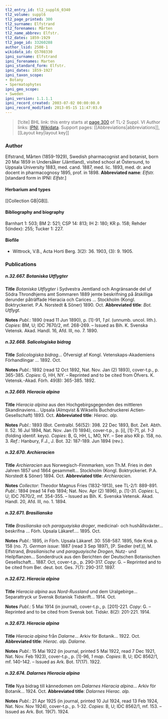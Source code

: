 ```yaml
---
tl2_entry_id: tl2_suppl6_0340
tl2_volume: suppl6
tl2_page_printed: 300
tl2_surname: Elfstrand
tl2_forenames: Mårten
tl2_name_abbrev: Elfstr.
tl2_dates: 1859-1929
tl2_page_id: 33260288
author_lsid: 2508-1
wikidata_id: Q5708330
ipni_surname: Elfstrand
ipni_forenames: Marten
ipni_standard_form: Elfstr.
ipni_dates: 1859-1927
ipni_taxon_scope: 
- Botany
- Spermatophytes
ipni_geo_scope: 
- Sweden
ipni_version: 1.1.1.1
ipni_record_created: 2003-07-02 00:00:00.0
ipni_record_modified: 2013-05-15 11:47:03.0
---
```


> [!cite] BHL link: this entry starts at [page 300](https://www.biodiversitylibrary.org/page/33260288) of TL-2 Suppl. VI
> Author links: [IPNI](https://www.ipni.org/a/2508-1), [Wikidata](https://www.wikidata.org/wiki/Q5708330). Support pages: [[Abbreviations|abbreviations]], [[Layout key|layout key]]

### Author

Elfstrand, Mårten (1859-1929), Swedish pharmacognist and botanist, born 20 Mai 1859 in Undersåker (Jämtland), visited school at Östersund, to Uppsala University 1883, med. cand. 1887, med. lic. 1893, med. dr. and docent in pharmacognosy 1895, prof. in 1898. 
**Abbreviated name**: *Elfstr.* \[standard form in IPNI: *Elfstr.*\]

#### Herbarium and types

[[Collection GB|GB]].

#### Bibliography and biography

Barnhart 1: 503; BM 2: 521; CSP 14: 813; IH 2: 180; KR p. 158; Rehder 5(index): 255; Tucker 1: 227.

#### Biofile

- Wittrock, V.B., Acta Horti Berg. 3(2): 36. 1903, (3): 9. 1905.

### Publications

##### n.32.667. Botaniska Utflygter

**Title**
*Botaniska Utflygter* i Sydvestra Jemtland och Angränsande del uf Södra Throndhjems amt Sommaren 1889 jemte beskrifning på åtskilliga derunder påträffade Hieracia och Carices ... Stockholm (Kongl. Boktryckeriet. P.A. Norstedt & Söner) 1890. Oct.
**Abbreviated title**: *Bot. Utflygt.*

**Notes**
*Publ*.: 1890 (read 11 Jun 1890), p. \[1\]-91, *1 pl*. (unnumb. uncol. lith.). *Copies*: BM, U; IDC 7670/2, mf. 268-269. – Issued as Bih. K. Svenska Vetensk. Akad. Handl. 16, Afd. III, no. 7. 1890.

##### n.32.668. Salicologiska bidrag

**Title**
*Salicologiska bidrag*... Öfversigt af Kongl. Vetenskaps-Akademiens Förhandlingar ... 1892. Oct.

**Notes**
*Publ*.: 1892 (read 12 Oct 1892, Nat. Nov. Jan (2) 1893), cover-t.p., p. 365-385. *Copies*: G, HH, NY. – Reprinted and to be cited from Öfvers. K. Vetensk.-Akad. Förh. 49(8): 365-385. 1892.

##### n.32.669. Hieracia alpina

**Title**
*Hieracia alpina* aus den Hochgebirgsgegenden des mittleren Skandinaviens... Upsala (Almqvist & Wiksells Buchdruckerei Actien-Gesellschaft) 1893. Oct.
**Abbreviated title**: *Hierac. alp.*

**Notes**
*Publ*.: 1893 (Bot. Centralbl. 56(52): 398. 22 Dec 1893, Bot. Zeit. Abth. II. 52. 16 Jul 1894, Nat. Nov. Jan (1) 1894), cover-t.p., p. \[i\], \[1\]-71, pl. *1-3* (folding identif. keys). *Copies*: B, G, HH, L, MO, NY. – See also KR p. 158, no. 3.
*Ref*.: Hanbury, F.J., J. Bot. 32: 187-189. Jun 1894 (rev.).

##### n.32.670. Archieracien

**Title**
*Archieracien* aus Norwegisch-Finnmarken, von Th.M. Fries in den Jahren 1857 und 1864 gesammelt... Stockholm (Kongl. Boktryckeriet. P.A. Norstedt & Söner) 1894. Oct.
**Abbreviated title**: *Archieracien*.

**Notes**
*Collector*: Theodor Magnus Fries (1832-1913), see TL-2/1: 889-891.
*Publ*.: 1894 (read 14 Feb 1894; Nat. Nov. Apr (2) 1896), p. \[1\]-31. *Copies*: L, U; IDC 7670/2, mf. 354-355. – Issued as Bih. K. Svenska Vetensk. Akad. Handl. 20, Afd. III, no. 1. 1894.

##### n.32.671. Brasilianska

**Title**
*Brasilianska* och *paraguayiska droger*, medicinal- och hushållsväxter... beskrifna ... Förh. Upsala Läkaref.... 1895. Oct.

**Notes**
*Publ*.: 1895, *in* Förh. Upsala Läkaref. 30: 558-587. 1895, fide Krok p. 158 (no. 7).
*German issue*: 1887 (read 3 Sep 1897), \[P. Siedler (ref.)\], M. Elfstrand, *Brasilianische* und *paraguayische Drogen*, Nutz- und Heilpflanzen... Sonderdruck aus den Berichten der Deutschen Botanischen Gesellschaft... 1887. Oct, cover-t.p., p. 290-317. *Copy*: G. – Reprinted and to be cited from Ber. deut. bot. Ges. 7(7): 290-317. 1897.

##### n.32.672. Hieracia alpina

**Title**
*Hieracia alpina* aus *Nord-Russland* und dem Uralgebirge... Separattryck ur Svensk Botanisk Tidskrift... 1914. Oct.

**Notes**
*Publ*.: 5 Mai 1914 (in journal), cover-t.p., p. \[201\]-221. *Copy*: G. – Reprinted and to be cited from Svensk bot. Tidskr. 8(2): 201-221. 1914.

##### n.32.673. Hieracia alpina

**Title**
*Hieracia alpina* från *Dalarne*... Arkiv för Botanik... 1922. Oct.
**Abbreviated title**: *Hierac. alp. Dalarne*.

**Notes**
*Publ*.: 15 Mai 1922 (in journal, printed 5 Mai 1922, read 7 Dec 1921, Nat. Nov. Feb 1923), cover-t.p., p. \[1\]-96, *1 map*. *Copies*: B, U; IDC 8562/1, mf. 140-142. – Issued as Ark. Bot. 17(17). 1922.

##### n.32.674. Dalarnes Hieracia alpina

**Title**
Nya bidrag till kännedomen om *Dalarnes Hieracia alpina*... Arkiv för Botanik... 1924. Oct.
**Abbreviated title**: *Dalarnes Hierac. alp.*

**Notes**
*Publ*.: 21 Apr 1925 (in journal, printed 10 Jul 1924, read 13 Feb 1924, Nat. Nov. Nov 1924), cover-t.p., p. 1-32. *Copies*: B, U; IDC 8562/1, mf. 153. – Issued as Ark. Bot. 19(7). 1924.

